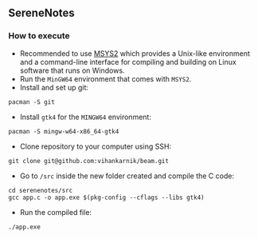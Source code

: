 ## SereneNotes

### How to execute
* Recommended to use [MSYS2](https://www.msys2.org/) which provides a Unix-like environment and a command-line interface for compiling and building on Linux software that runs on Windows.
* Run the `MinGW64` environment that comes with `MSYS2`.
* Install and set up git:  
```
pacman -S git
```
* Install `gtk4` for the `MINGW64` environment:  
```
pacman -S mingw-w64-x86_64-gtk4
```
* Clone repository to your computer using SSH:  
```
git clone git@github.com:vihankarnik/beam.git
```
* Go to `/src` inside the new folder created and compile the C code:  
```
cd serenenotes/src
gcc app.c -o app.exe $(pkg-config --cflags --libs gtk4)
```
* Run the compiled file:
```
./app.exe
```
